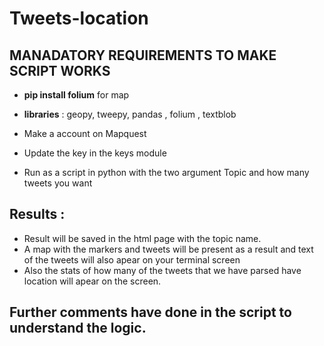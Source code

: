 # Tweets-location

## MANADATORY REQUIREMENTS TO MAKE SCRIPT WORKS
 * **pip install folium** for map 
 * **libraries** : geopy, tweepy, pandas , folium , textblob
 * Make a account on Mapquest
 * Update the key in the keys module
 
 * Run as a script in python with the two argument Topic and how many tweets you want 
 
 ## Results :
 * Result will be saved in the html page with the topic name. 
 * A map with the markers and tweets will be present as a result and text of the tweets will also apear on your terminal screen
 * Also the stats of how many of the tweets that we have parsed have location will apear on the screen.
 
 ## Further comments have done in the script to understand the logic.
 
